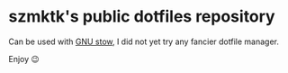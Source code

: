 # szmktk's public dotfiles repository

Can be used with [GNU stow](https://www.gnu.org/software/stow/), I did not yet try any fancier dotfile manager.

Enjoy 😉

